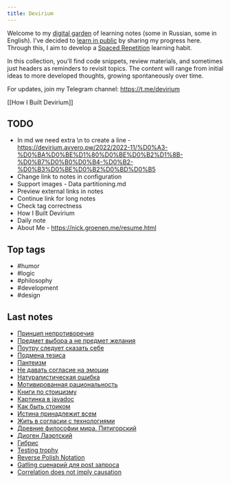 ```yaml
---
title: Devirium
---
```


Welcome to my [digital garden](https://maggieappleton.com/garden-history) of learning notes (some in Russian, some in English). I've decided to [learn in public](https://dev.to/jbranchaud/how-i-learned-to-learn-in-public-2f4m) by sharing my progress here. Through this, I aim to develop a [Spaced Repetition](https://til.yenly.wtf/notes/spaced-repetition) learning habit.

In this collection, you'll find code snippets, review materials, and sometimes just headers as reminders to revisit topics. The content will range from initial ideas to more developed thoughts, growing spontaneously over time.

For updates, join my Telegram channel: https://t.me/devirium

[[How I Built Devirium]]

## TODO

- In md we need extra \n to create a line - https://devirium.avvero.pw/2022/2022-11/%D0%A3-%D0%BA%D0%BE%D1%80%D0%BE%D0%B2%D1%8B-%D0%B7%D0%B0%D0%B4-%D0%B2-%D0%B3%D0%BE%D0%B2%D0%BD%D0%B5
- Change link to notes in configuration
- Support images - Data partitioning.md
- Preview external links in notes
- Continue link for long notes
- Check tag correctness
- How I Built Devirium
- Daily note
- About Me - https://nick.groenen.me/resume.html

## Top tags
- #humor
- #logic
- #philosophy
- #development
- #design

## Last notes
- [Принцип непротиворечия](2023/2023-04/Принцип-непротиворечия.md)
- [Предмет выбора а не предмет желания](2023/2023-04/Предмет-выбора-а-не-предмет-желания.md)
- [Поутру следует сказать себе](2023/2023-04/Поутру-следует-сказать-себе.md)
- [Подмена тезиса](2023/2023-04/Подмена-тезиса.md)
- [Пантеизм](2023/2023-04/Пантеизм.md)
- [Не давать согласие на эмоции](2023/2023-04/Не-давать-согласие-на-эмоции.md)
- [Натуралистическая ошибка](2023/2023-04/Натуралистическая-ошибка.md)
- [Мотивированная рациональность](2023/2023-04/Мотивированная-рациональность.md)
- [Книги по стоицизму](2023/2023-04/Книги-по-стоицизму.md)
- [Картинка в javadoc](2023/2023-04/Картинка-в-javadoc.md)
- [Как быть стоиком](2023/2023-04/Как-быть-стоиком.md)
- [Истина принадлежит всем](2023/2023-04/Истина-принадлежит-всем.md)
- [Жить в согласии с технологиями](2023/2023-04/Жить-в-согласии-с-технологиями.md)
- [Древние философии мира. Пятигорский](2023/2023-04/Древние-философии-мира.-Пятигорский.md)
- [Диоген Лаэртский](2023/2023-04/Диоген-Лаэртский.md)
- [Гибрис](2023/2023-04/Гибрис.md)
- [Testing trophy](2023/2023-03/Testing-trophy.md)
- [Reverse Polish Notation](2023/2023-03/Reverse-Polish-Notation.md)
- [Gatling сценарий для post запроса](2023/2023-03/Gatling-сценарий-для-post-запроса.md)
- [Correlation does not imply causation](2023/2023-03/Correlation-does-not-imply-causation.md)

